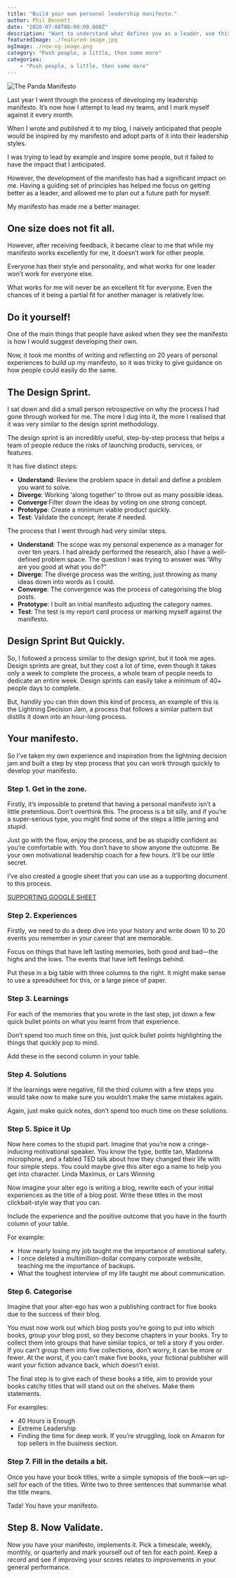 ```yaml
---
title: "Build your own personal leadership manifesto."
author: Phil Bennett
date: "2020-07-08T08:00:00.000Z"
description: "Want to understand what defines you as a leader, use this step by step process to define your own leadership manifesto."
featuredImage: ./featured-image.jpg
ogImage: ./new-og-image.png
category: "Push people, a little, then some more"
categories: 
    - "Push people, a little, then some more" 
---
```


![The Panda Manifesto](./featured-image.jpg)

Last year I went through the process of developing my leadership manifesto. It’s now how I attempt to lead my teams, and I mark myself against it every month.  

When I wrote and published it to my blog, I naively anticipated that people would be inspired by my manifesto and adopt parts of it into their leadership styles. 

I was trying to lead by example and inspire some people, but it failed to have the impact that I anticipated. 

However, the development of the manifesto has had a significant impact on me. Having a guiding set of principles has helped me focus on getting better as a leader, and allowed me to plan out a future path for myself. 

My manifesto has made me a better manager. 

## One size does not fit all.
However, after receiving feedback, it became clear to me that while my manifesto works excellently for me, it doesn’t work for other people. 

Everyone has their style and personality, and what works for one leader won’t work for everyone else. 

What works for me will never be an excellent fit for everyone. Even the chances of it being a partial fit for another manager is relatively low. 

## Do it yourself!
One of the main things that people have asked when they see the manifesto is how I would suggest developing their own. 

Now, it took me months of writing and reflecting on 20 years of personal experiences to build up my manifesto, so it was tricky to give guidance on how people could easily do the same. 

## The Design Sprint.
I sat down and did a small person retrospective on why the process I had gone through worked for me. The more I dug into it, the more I realised that it was very similar to the design sprint methodology. 

The design sprint is an incredibly useful, step-by-step process that helps a team of people reduce the risks of launching products, services, or features. 

It has five distinct steps: 

* **Understand**: Review the problem space in detail and define a problem you want to solve. 
* **Diverge**: Working ‘along together’ to throw out as many possible ideas. 
* **Converge**:Filter down the ideas by voting on one strong concept. 
* **Prototype**: Create a minimum viable product quickly. 
* **Test**: Validate the concept; iterate if needed. 

 The process that I went through had very similar steps.  

* **Understand**: The scope was my personal experience as a manager for over ten years. I had already performed the research, also I have a well-defined problem space. The question I was trying to answer was ‘Why are you good at what you do?”
* **Diverge**: The diverge process was the writing, just throwing as many ideas down into words as I could. 
* **Converge**: The convergence was the process of categorising the blog posts. 
* **Prototype**: I built an initial manifesto adjusting the category names.
* **Test**: The test is my report card process or marking myself against the manifesto. 
## Design Sprint But Quickly.
So, I followed a process similar to the design sprint, but it took me ages. Design sprints are great, but they cost a lot of time, even though it takes only a week to complete the process, a whole team of people needs to dedicate an entire week. Design sprints can easily take a minimum of 40+ people days to complete. 

But, handily you can thin down this kind of process, an example of this is the Lightning Decision Jam, a process that follows a similar pattern but distills it down into an hour-long process. 

## Your manifesto.
So I’ve taken my own experience and inspiration from the lightning decision jam and built a step by step process that you can work through quickly to develop your manifesto. 

### Step 1. Get in the zone.
Firstly, it’s impossible to pretend that having a personal manifesto isn’t a little pretentious. Don’t overthink this. The process is a bit silly, and if you’re a super-serious type, you might find some of the steps a little jarring and stupid. 

Just go with the flow, enjoy the process, and be as stupidly confident as you’re comfortable with. You don’t have to show anyone the outcome. Be your own motivational leadership coach for a few hours. It’ll be our little secret. 

I’ve also created a google sheet that you can use as a supporting document to this process.

[SUPPORTING GOOGLE SHEET](https://docs.google.com/spreadsheets/d/1b37sN2AErAkn_sZJlQmkkuDfkcawkkBMDFECiNnFuG8/edit?usp=sharing)

### Step 2. Experiences
Firstly, we need to do a deep dive into your history and write down 10 to 20 events you remember in your career that are memorable. 

Focus on things that have left lasting memories, both good and bad—the highs and the lows. The events that have left feelings behind. 

Put these in a big table with three columns to the right. It might make sense to use a spreadsheet for this, or a large piece of paper. 

### Step 3. Learnings
For each of the memories that you wrote in the last step, jot down a few quick bullet points on what you learnt from that experience. 

Don’t spend too much time on this, just quick bullet points highlighting the things that quickly pop to mind. 

Add these in the second column in your table. 

### Step 4. Solutions
If the learnings were negative, fill the third column with a few steps you would take now to make sure you wouldn’t make the same mistakes again. 

Again, just make quick notes, don’t spend too much time on these solutions.  

### Step 5. Spice it Up
Now here comes to the stupid part. Imagine that you’re now a cringe-inducing motivational speaker. You know the type, bottle tan, Madonna microphone, and a fabled TED talk about how they changed their life with four simple steps. You could maybe give this alter ego a name to help you get into character. Linda Maximus, or Lars Winning

Now imagine your alter ego is writing a blog, rewrite each of your initial experiences as the title of a blog post. Write these titles in the most clickbait-style way that you can. 

Include the experience and the positive outcome that you have in the fourth column of your table. 

For example: 

* How nearly losing my job taught me the importance of emotional safety. 
* I once deleted a multimillion-dollar company corporate website, teaching me the importance of backups. 
* What the toughest interview of my life taught me about communication.  
### Step 6. Categorise
Imagine that your alter-ego has won a publishing contract for five books due to the success of their blog.

You must now work out which blog posts you’re going to put into which books, group your blog post, so they become chapters in your books. Try to collect them into groups that have similar topics, or tell a story if you order. If you can’t group them into five collections, don’t worry, it can be more or fewer. At the worst, if you can’t make five books, your fictional publisher will want your fiction advance back, which doesn’t exist. 

The final step is to give each of these books a title, aim to provide your books catchy titles that will stand out on the shelves. Make them statements. 

For examples: 
* 40 Hours is Enough
* Extreme Leadership
* Finding the time for deep work. 
If you’re struggling, look on Amazon for top sellers in the business section. 

### Step 7. Fill in the details a bit.
Once you have your book titles, write a simple synopsis of the book—an up-sell for each of the titles. Write two to three sentences that summarise what the title means. 

Tada! You have your manifesto. 

## Step 8. Now Validate.
Now you have your manifesto, implements it. Pick a timescale, weekly, monthly, or quarterly and mark yourself out of ten for each point. Keep a record and see if improving your scores relates to improvements in your general performance. 